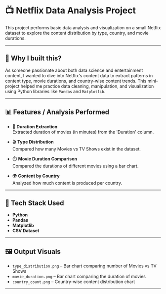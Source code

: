 # 📺 Netflix Data Analysis Project

This project performs basic data analysis and visualization on a small Netflix dataset to explore the content distribution by type, country, and movie durations.

---

## 🧠 Why I built this?

As someone passionate about both data science and entertainment content, I wanted to dive into Netflix's content data to extract patterns in content type, movie durations, and country-wise content trends. This mini-project helped me practice data cleaning, manipulation, and visualization using Python libraries like `Pandas` and `Matplotlib`.

---

## 📊 Features / Analysis Performed

- 📌 **Duration Extraction**  
  Extracted duration of movies (in minutes) from the 'Duration' column.

- 🎬 **Type Distribution**  
  Compared how many Movies vs TV Shows exist in the dataset.

- ⏱️ **Movie Duration Comparison**  
  Compared the durations of different movies using a bar chart.

- 🌍 **Content by Country**  
  Analyzed how much content is produced per country.

---

## 🧰 Tech Stack Used

- **Python**
- **Pandas**
- **Matplotlib**
- **CSV Dataset**

---

## 🖼️ Output Visuals

- `type_distribution.png` – Bar chart comparing number of Movies vs TV Shows  
- `movie_duration.png` – Bar chart comparing the duration of movies  
- `country_count.png` – Country-wise content distribution chart  

---


